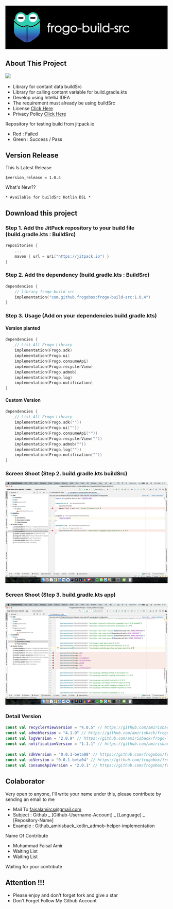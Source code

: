 ![](https://raw.githubusercontent.com/frogobox/.github/main/docs/image/banner-frogo-build-src.png?raw=true)

## About This Project
[![](https://jitpack.io/v/frogobox/frogo-build-src.svg?style=flat-square)](https://jitpack.io/#frogobox/frogo-build-src)

- Library for contant data buildSrc
- Library for calling contant variable for build.gradle.kts
- Develop using IntelliJ IDEA
- The requirement must already be using buildSrc
- License [Click Here](https://raw.githubusercontent.com/frogobox/frogo-build-src/master/LICENSE)
- Privacy Policy [Click Here](https://raw.githubusercontent.com/frogobox/frogo-build-src/master/PRIVACY-POLICY.md)

Repository for testing build from jitpack.io
- Red : Failed
- Green : Success / Pass

## Version Release
This Is Latest Release

    $version_release = 1.0.4

What's New??

    * Available for buildSrc Kotlin DSL *

## Download this project

### Step 1. Add the JitPack repository to your build file (build.gradle.kts : BuildSrc)

```kotlin
repositories {
    ...
    maven { url = uri("https://jitpack.io") }
}
```

### Step 2. Add the dependency (build.gradle.kts : BuildSrc)

```kotlin
dependencies {
    // library frogo-build-src
    implementation("com.github.frogobox:frogo-build-src:1.0.4")
}
```

### Step 3. Usage (Add on your dependencies build.gradle.kts)

#### Version planted

```kotlin
dependencies {
    // List All Frogo Library
    implementation(Frogo.sdk)
    implementation(Frogo.ui)
    implementation(Frogo.consumeApi)
    implementation(Frogo.recyclerView)
    implementation(Frogo.admob)
    implementation(Frogo.log)
    implementation(Frogo.notification)
}
```

#### Custom Version
```kotlin
dependencies {
    // List All Frogo Library
    implementation(Frogo.sdk(""))
    implementation(Frogo.ui(""))
    implementation(Frogo.consumeApi(""))
    implementation(Frogo.recyclerView(""))
    implementation(Frogo.admob(""))
    implementation(Frogo.log(""))
    implementation(Frogo.notification(""))
}
```

### Screen Shoot (Step 2. build.gradle.kts buildSrc)
![](docs/image/ss_step_2.png?raw=true)

### Screen Shoot (Step 3. build.gradle.kts app)
![](docs/image/ss_step_3.png?raw=true)

### Detail Version
```kotlin
const val recyclerViewVersion = "4.0.5" // https://github.com/amirisback/frogo-recycler-view
const val admobVersion = "4.1.9" // https://github.com/amirisback/frogo-admob
const val logVersion = "2.0.9" // https://github.com/amirisback/frogo-log
const val notificationVersion = "1.1.1" // https://github.com/amirisback/frogo-notification

const val sdkVersion = "0.0.1-beta08" // https://github.com/frogobox/frogo-sdk
const val uiVersion = "0.0.1-beta04" // https://github.com/frogobox/frogo-ui
const val consumeApiVersion = "2.0.1" // https://github.com/frogobox/frogo-consume-api
```

## Colaborator
Very open to anyone, I'll write your name under this, please contribute by sending an email to me

- Mail To faisalamircs@gmail.com
- Subject : Github _ [Github-Username-Account] _ [Language] _ [Repository-Name]
- Example : Github_amirisback_kotlin_admob-helper-implementation

Name Of Contribute
- Muhammad Faisal Amir
- Waiting List
- Waiting List

Waiting for your contribute

## Attention !!!
- Please enjoy and don't forget fork and give a star
- Don't Forget Follow My Github Account